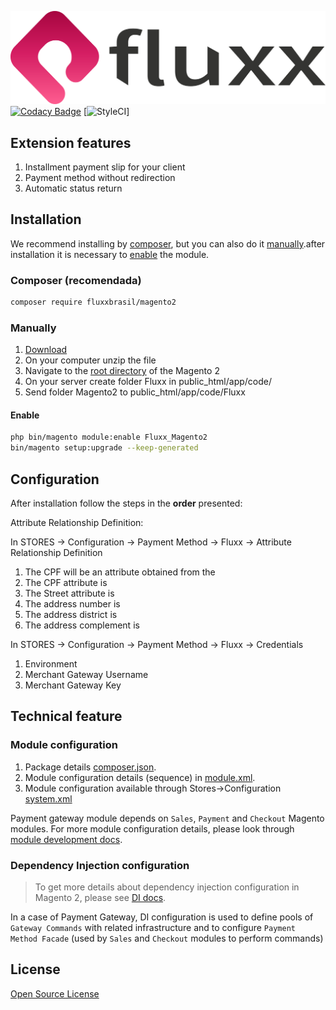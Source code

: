 ![Fluxx](view/adminhtml/web/images/logo.svg)
[![Codacy Badge](https://api.codacy.com/project/badge/Grade/a9ca416ca6b04eaca9b2c94cf61b5e2b)](https://app.codacy.com/manual/DevMagentoFluxx/magento2?utm_source=github.com&utm_medium=referral&utm_content=DevMagentoFluxx/magento2&utm_campaign=Badge_Grade_Dashboard) [![StyleCI](https://github.styleci.io/repos/257997111/shield?branch=master)]

## Extension features

1. Installment payment slip for your client
2. Payment method without redirection
3. Automatic status return

## Installation

We recommend installing by [composer](README.md#via-composer), but you can also do it [manually](README.md#manual).after installation it is necessary to [enable](README.md#enable) the module.

### Composer (recomendada)

``` sh
composer require fluxxbrasil/magento2
```

### Manually

1. [Download](https://github.com/DevMagentoFluxx/magento2/archive/master.zip)
2. On your computer unzip the file
3. Navigate to the [root directory](https://devdocs.magento.com/guides/v2.3/install-gde/basics/basics_docroot.html) of the Magento 2
4. On your server create folder Fluxx in public_html/app/code/
5. Send folder Magento2 to public_html/app/code/Fluxx

#### Enable

``` sh
php bin/magento module:enable Fluxx_Magento2
bin/magento setup:upgrade --keep-generated 
```

## Configuration

After installation follow the steps in the **order** presented:

Attribute Relationship Definition:

In STORES -> Configuration -> Payment Method -> Fluxx -> Attribute Relationship Definition

 1. The CPF will be an attribute obtained from the
 2. The CPF attribute is
 3. The Street attribute is
 4. The address number is
 5. The address district is
 6. The address complement is

In STORES -> Configuration -> Payment Method -> Fluxx -> Credentials

 1. Environment
 2. Merchant Gateway Username
 3. Merchant Gateway Key

## Technical feature

### Module configuration
1. Package details [composer.json](composer.json).
2. Module configuration details (sequence) in [module.xml](etc/module.xml).
3. Module configuration available through Stores->Configuration [system.xml](etc/adminhtml/system.xml)

Payment gateway module depends on `Sales`, `Payment` and `Checkout` Magento modules.
For more module configuration details, please look through [module development docs](http://devdocs.magento.com/guides/v2.0/extension-dev-guide/module-load-order.html).

### Dependency Injection configuration
> To get more details about dependency injection configuration in Magento 2, please see [DI docs](http://devdocs.magento.com/guides/v2.0/extension-dev-guide/depend-inj.html).

In a case of Payment Gateway, DI configuration is used to define pools of `Gateway Commands` with related infrastructure and to configure `Payment Method Facade` (used by `Sales` and `Checkout` modules to perform commands)

## License
[Open Source License](LICENSE.txt)

